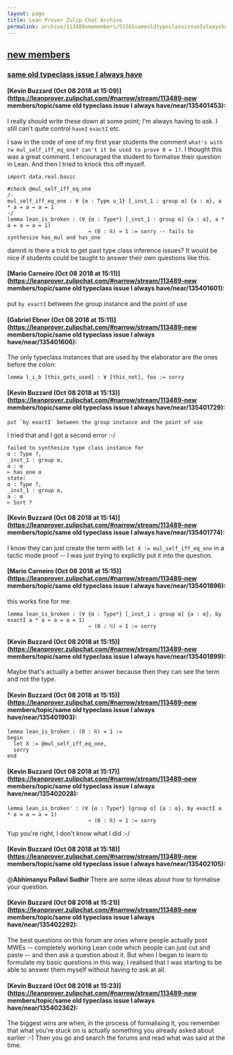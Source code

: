 ```yaml
---
layout: page
title: Lean Prover Zulip Chat Archive 
permalink: archive/113489newmembers/53381sameoldtypeclassissueIalwayshave.html
---
```


## [new members](index.html)
### [same old typeclass issue I always have](53381sameoldtypeclassissueIalwayshave.html)

#### [Kevin Buzzard (Oct 08 2018 at 15:09)](https://leanprover.zulipchat.com/#narrow/stream/113489-new members/topic/same old typeclass issue I always have/near/135401453):
I really should write these down at some point; I'm always having to ask. I still can't quite control `haveI` `exactI` etc.

I saw in the code of one of my first year students the comment `what's with rw mul_self_iff_eq_one? can't it be used to prove 0 = 1?`. I thought this was a great comment. I encouraged the student to formalise their question in Lean. And then I tried to knock this off myself.

```lean
import data.real.basic

#check @mul_self_iff_eq_one
/-
mul_self_iff_eq_one : ∀ {α : Type u_1} [_inst_1 : group α] {a : α}, a * a = a ↔ a = 1
-/
lemma lean_is_broken : (∀ {α : Type*} [_inst_1 : group α] {a : α}, a * a = a ↔ a = 1)
                          → (0 : ℝ) = 1 := sorry -- fails to synthesize has_mul and has_one
```

damnit is there a trick to get past type class inference issues? It would be nice if students could be taught to answer their own questions like this.

#### [Mario Carneiro (Oct 08 2018 at 15:11)](https://leanprover.zulipchat.com/#narrow/stream/113489-new members/topic/same old typeclass issue I always have/near/135401601):
put `by exactI` between the group instance and the point of use

#### [Gabriel Ebner (Oct 08 2018 at 15:11)](https://leanprover.zulipchat.com/#narrow/stream/113489-new members/topic/same old typeclass issue I always have/near/135401606):
The only typeclass instances that are used by the elaborator are the ones before the colon:
```lean
lemma l_i_b [this_gets_used] : ∀ [this_not], foo := sorry
```

#### [Kevin Buzzard (Oct 08 2018 at 15:13)](https://leanprover.zulipchat.com/#narrow/stream/113489-new members/topic/same old typeclass issue I always have/near/135401729):
```quote
put `by exactI` between the group instance and the point of use
```
I tried that and I got a second error :-/

```lean
failed to synthesize type class instance for
α : Type ?,
_inst_1 : group α,
a : α
⊢ has_one α
state:
α : Type ?,
_inst_1 : group α,
a : α
⊢ Sort ?
```

#### [Kevin Buzzard (Oct 08 2018 at 15:14)](https://leanprover.zulipchat.com/#narrow/stream/113489-new members/topic/same old typeclass issue I always have/near/135401774):
I know they can just create the term with `let X := mul_self_iff_eq_one` in a tactic mode proof -- I was just trying to explictly put it into the question.

#### [Mario Carneiro (Oct 08 2018 at 15:15)](https://leanprover.zulipchat.com/#narrow/stream/113489-new members/topic/same old typeclass issue I always have/near/135401896):
this works fine for me:
```
lemma lean_is_broken : (∀ {α : Type*} [_inst_1 : group α] {a : α}, by exactI a * a = a ↔ a = 1)
                          → (0 : ℕ) = 1 := sorry
```

#### [Kevin Buzzard (Oct 08 2018 at 15:15)](https://leanprover.zulipchat.com/#narrow/stream/113489-new members/topic/same old typeclass issue I always have/near/135401899):
Maybe that's actually a better answer because then they can see the term and not the type.

#### [Kevin Buzzard (Oct 08 2018 at 15:15)](https://leanprover.zulipchat.com/#narrow/stream/113489-new members/topic/same old typeclass issue I always have/near/135401903):
```lean
lemma lean_is_broken : (0 : ℝ) = 1 :=
begin
  let X := @mul_self_iff_eq_one,
  sorry
end
```

#### [Kevin Buzzard (Oct 08 2018 at 15:17)](https://leanprover.zulipchat.com/#narrow/stream/113489-new members/topic/same old typeclass issue I always have/near/135402028):
```lean
lemma lean_is_broken' : (∀ {α : Type*} [group α] {a : α}, by exactI a * a = a ↔ a = 1)
                          → (0 : ℝ) = 1 := sorry
```
Yup you're right, I don't know what I did :-/

#### [Kevin Buzzard (Oct 08 2018 at 15:18)](https://leanprover.zulipchat.com/#narrow/stream/113489-new members/topic/same old typeclass issue I always have/near/135402105):
@**Abhimanyu Pallavi Sudhir** There are some ideas about how to formalise your question.

#### [Kevin Buzzard (Oct 08 2018 at 15:21)](https://leanprover.zulipchat.com/#narrow/stream/113489-new members/topic/same old typeclass issue I always have/near/135402292):
The best questions on this forum are ones where people actually post MWEs -- completely working Lean code which people can just cut and paste -- and then ask a question about it. But when I began to learn to formulate my basic questions in this way, I realised that I was starting to be able to answer them myself without having to ask at all.

#### [Kevin Buzzard (Oct 08 2018 at 15:23)](https://leanprover.zulipchat.com/#narrow/stream/113489-new members/topic/same old typeclass issue I always have/near/135402362):
The biggest wins are when, in the process of formalising it, you remember that what you're stuck on is actually something you already asked about earlier :-) Then you go and search the forums and read what was said at the time.

